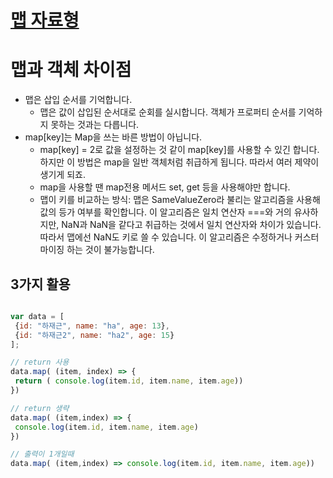 # [맵 자료형](https://ko.javascript.info/map-set)

# 맵과 객체 차이점
* 맵은 삽입 순서를 기억합니다.
  * 맵은 값이 삽입된 순서대로 순회를 실시합니다. 객체가 프로퍼티 순서를 기억하지 못하는 것과는 다릅니다.
* map[key]는 Map을 쓰는 바른 방법이 아닙니다.
  * map[key] = 2로 값을 설정하는 것 같이 map[key]를 사용할 수 있긴 합니다. 하지만 이 방법은 map을 일반 객체처럼 취급하게 됩니다. 따라서 여러 제약이 생기게 되죠.
  * map을 사용할 땐 map전용 메서드 set, get 등을 사용해야만 합니다.
  * 맵이 키를 비교하는 방식: 맵은 SameValueZero라 불리는 알고리즘을 사용해 값의 등가 여부를 확인합니다. 이 알고리즘은 일치 연산자 ===와 거의 유사하지만, NaN과 NaN을 같다고 취급하는 것에서 일치 연산자와 차이가 있습니다. 따라서 맵에선 NaN도 키로 쓸 수 있습니다. 이 알고리즘은 수정하거나 커스터마이징 하는 것이 불가능합니다.


## 3가지 활용
```javascript

var data = [
 {id: "하재근", name: "ha", age: 13},
 {id: "하재근2", name: "ha2", age: 15}
];

// return 사용
data.map( (item, index) => {
 return ( console.log(item.id, item.name, item.age))
})

// return 생략
data.map( (item,index) => {
 console.log(item.id, item.name, item.age)
})

// 출력이 1개일때
data.map( (item,index) => console.log(item.id, item.name, item.age))

```
